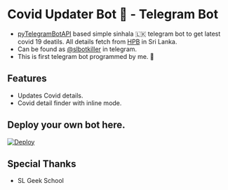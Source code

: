 # Covid Updater Bot 🦠 - Telegram Bot

- [pyTelegramBotAPI](https://pypi.org/project/pyTelegramBotAPI/) based simple sinhala 🇱🇰 telegram bot to get latest covid 19 deatils. All details fetch from [HPB](https://hpb.health.gov.lk/) in Sri Lanka.
- Can be found as [@slbotkiller](https://t.me/slbotkiller) in telegram.
- This is first telegram bot programmed by me. 🥳

## Features
- Updates Covid details.
- Covid detail finder with inline mode.

## Deploy your own bot here.
[![Deploy](https://www.herokucdn.com/deploy/button.svg)](https://heroku.com/deploy?template=https://github.com/Garfieldoffcial/Covid-19-Bot)

## Special Thanks
- SL Geek School
